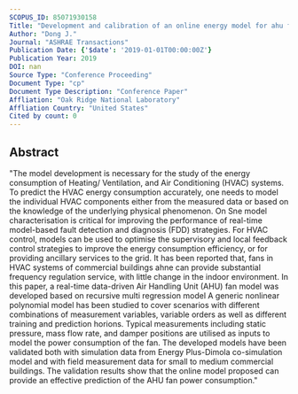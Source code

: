 ```yaml
---
SCOPUS_ID: 85071930158
Title: "Development and calibration of an online energy model for ahu fan"
Author: "Dong J."
Journal: "ASHRAE Transactions"
Publication Date: {'$date': '2019-01-01T00:00:00Z'}
Publication Year: 2019
DOI: nan
Source Type: "Conference Proceeding"
Document Type: "cp"
Document Type Description: "Conference Paper"
Affliation: "Oak Ridge National Laboratory"
Affliation Country: "United States"
Cited by count: 0
---
```


## Abstract
"The model development is necessary for the study of the energy consumption of Heating/ Ventilation, and Air Conditioning (HVAC) systems. To predict the HVAC energy consumption accurately, one needs to model the individual HVAC components either from the measured data or based on the knowledge of the underlying physical phenomenon. On Sne model characterisation is critical for improving the performance of real-time model-based fault detection and diagnosis (FDD) strategies. For HVAC control, models can be used to optimise the supervisory and local feedback control strategies to improve the energy consumption efficiency, or for providing ancillary services to the grid. It has been reported that, fans in HVAC systems of commercial buildings ahne can provide substantial frequency regulation service, with little change in the indoor environment. In this paper, a real-time data-driven Air Handling Unit (AHU) fan model was developed based on recursive multi regression model A generic nonlinear polynomial model has been studied to cover scenarios with different combinations of measurement variables, variable orders as well as different training and prediction horions. Typical measurements including static pressure, mass flow rate, and damper positions are utilised as inputs to model the power consumption of the fan. The developed models have been validated both with simulation data from Energy Plus-Dimola co-simulation model and with field measurement data for small to medium commercial buildings. The validation results show that the online model proposed can provide an effective prediction of the AHU fan power consumption."
